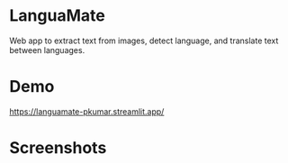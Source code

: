 # LanguaMate
Web app to extract text from images, detect language, and translate text between languages.
# Demo
https://languamate-pkumar.streamlit.app/
# Screenshots

